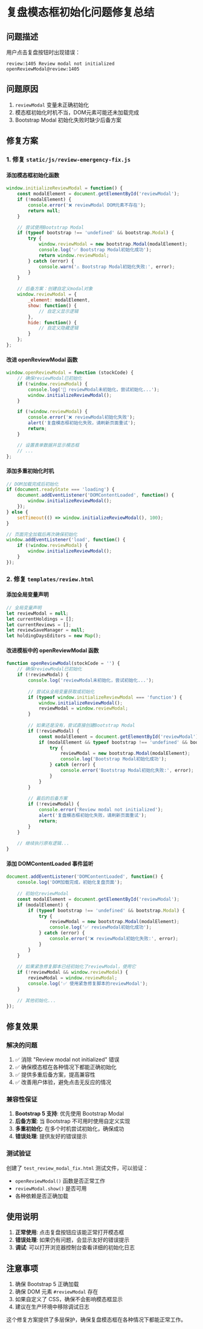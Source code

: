 # 复盘模态框初始化问题修复总结

## 问题描述
用户点击复盘按钮时出现错误：
```
review:1405 Review modal not initialized
openReviewModal@review:1405
```

## 问题原因
1. `reviewModal` 变量未正确初始化
2. 模态框初始化时机不当，DOM元素可能还未加载完成
3. Bootstrap Modal 初始化失败时缺少后备方案

## 修复方案

### 1. 修复 `static/js/review-emergency-fix.js`

#### 添加模态框初始化函数
```javascript
window.initializeReviewModal = function() {
    const modalElement = document.getElementById('reviewModal');
    if (!modalElement) {
        console.error('❌ reviewModal DOM元素不存在');
        return null;
    }

    // 尝试使用Bootstrap Modal
    if (typeof bootstrap !== 'undefined' && bootstrap.Modal) {
        try {
            window.reviewModal = new bootstrap.Modal(modalElement);
            console.log('✅ Bootstrap Modal初始化成功');
            return window.reviewModal;
        } catch (error) {
            console.warn('⚠️ Bootstrap Modal初始化失败:', error);
        }
    }

    // 后备方案：创建自定义modal对象
    window.reviewModal = {
        _element: modalElement,
        show: function() {
            // 自定义显示逻辑
        },
        hide: function() {
            // 自定义隐藏逻辑
        }
    };
};
```

#### 改进 openReviewModal 函数
```javascript
window.openReviewModal = function (stockCode) {
    // 确保reviewModal已初始化
    if (!window.reviewModal) {
        console.log('🔧 reviewModal未初始化，尝试初始化...');
        window.initializeReviewModal();
    }

    if (!window.reviewModal) {
        console.error('❌ reviewModal初始化失败');
        alert('复盘模态框初始化失败，请刷新页面重试');
        return;
    }

    // 设置表单数据并显示模态框
    // ...
};
```

#### 添加多重初始化时机
```javascript
// DOM加载完成后初始化
if (document.readyState === 'loading') {
    document.addEventListener('DOMContentLoaded', function() {
        window.initializeReviewModal();
    });
} else {
    setTimeout(() => window.initializeReviewModal(), 100);
}

// 页面完全加载后再次确保初始化
window.addEventListener('load', function() {
    if (!window.reviewModal) {
        window.initializeReviewModal();
    }
});
```

### 2. 修复 `templates/review.html`

#### 添加全局变量声明
```javascript
// 全局变量声明
let reviewModal = null;
let currentHoldings = [];
let currentReviews = [];
let reviewSaveManager = null;
let holdingDaysEditors = new Map();
```

#### 改进模板中的 openReviewModal 函数
```javascript
function openReviewModal(stockCode = '') {
    // 确保reviewModal已初始化
    if (!reviewModal) {
        console.log('reviewModal未初始化，尝试初始化...');
        
        // 尝试从全局变量获取或初始化
        if (typeof window.initializeReviewModal === 'function') {
            window.initializeReviewModal();
            reviewModal = window.reviewModal;
        }
        
        // 如果还是没有，尝试直接创建Bootstrap Modal
        if (!reviewModal) {
            const modalElement = document.getElementById('reviewModal');
            if (modalElement && typeof bootstrap !== 'undefined' && bootstrap.Modal) {
                try {
                    reviewModal = new bootstrap.Modal(modalElement);
                    console.log('Bootstrap Modal初始化成功');
                } catch (error) {
                    console.error('Bootstrap Modal初始化失败:', error);
                }
            }
        }
        
        // 最后的后备方案
        if (!reviewModal) {
            console.error('Review modal not initialized');
            alert('复盘模态框初始化失败，请刷新页面重试');
            return;
        }
    }
    
    // 继续执行原有逻辑...
}
```

#### 添加 DOMContentLoaded 事件监听
```javascript
document.addEventListener('DOMContentLoaded', function() {
    console.log('DOM加载完成，初始化复盘页面');
    
    // 初始化reviewModal
    const modalElement = document.getElementById('reviewModal');
    if (modalElement) {
        if (typeof bootstrap !== 'undefined' && bootstrap.Modal) {
            try {
                reviewModal = new bootstrap.Modal(modalElement);
                console.log('✅ reviewModal初始化成功');
            } catch (error) {
                console.error('❌ reviewModal初始化失败:', error);
            }
        }
    }
    
    // 如果紧急修复脚本已经初始化了reviewModal，使用它
    if (!reviewModal && window.reviewModal) {
        reviewModal = window.reviewModal;
        console.log('✅ 使用紧急修复脚本的reviewModal');
    }
    
    // 其他初始化...
});
```

## 修复效果

### 解决的问题
1. ✅ 消除 "Review modal not initialized" 错误
2. ✅ 确保模态框在各种情况下都能正确初始化
3. ✅ 提供多重后备方案，提高兼容性
4. ✅ 改善用户体验，避免点击无反应的情况

### 兼容性保证
1. **Bootstrap 5 支持**: 优先使用 Bootstrap Modal
2. **后备方案**: 当 Bootstrap 不可用时使用自定义实现
3. **多重初始化**: 在多个时机尝试初始化，确保成功
4. **错误处理**: 提供友好的错误提示

### 测试验证
创建了 `test_review_modal_fix.html` 测试文件，可以验证：
- `openReviewModal()` 函数是否正常工作
- `reviewModal.show()` 是否可用
- 各种依赖是否正确加载

## 使用说明

1. **正常使用**: 点击复盘按钮应该能正常打开模态框
2. **错误处理**: 如果仍有问题，会显示友好的错误提示
3. **调试**: 可以打开浏览器控制台查看详细的初始化日志

## 注意事项

1. 确保 Bootstrap 5 正确加载
2. 确保 DOM 元素 `#reviewModal` 存在
3. 如果自定义了 CSS，确保不会影响模态框显示
4. 建议在生产环境中移除调试日志

这个修复方案提供了多层保护，确保复盘模态框在各种情况下都能正常工作。